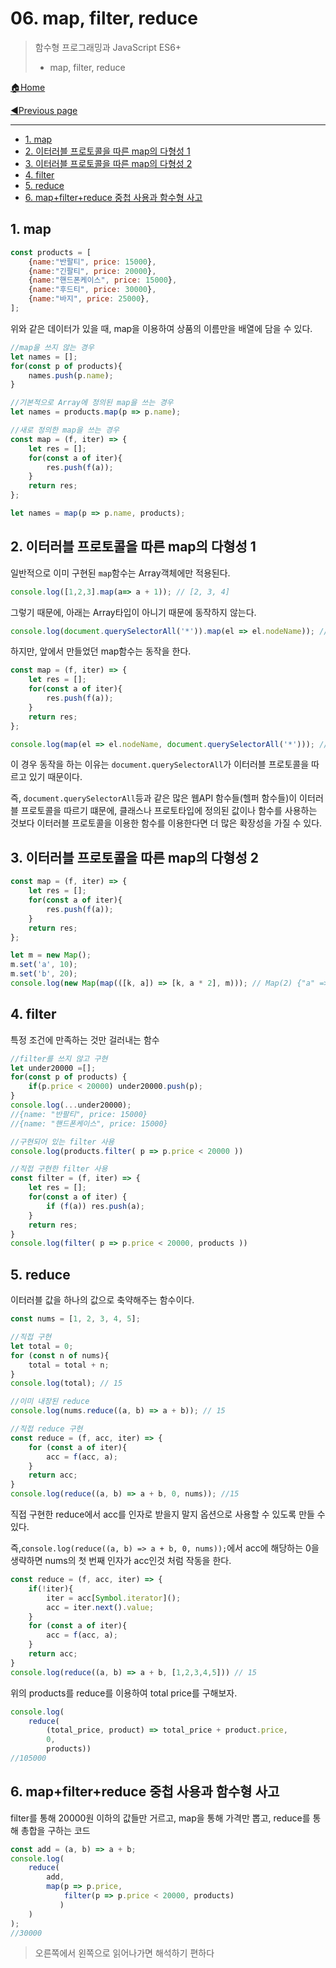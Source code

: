 # 06. map, filter, reduce

> 함수형 프로그래밍과 JavaScript ES6+
>
> - map, filter, reduce

[🏠Home](https://github.com/batboy118/Study_Note)

[◀Previous page ](./README.md)

---

<!-- TOC -->

- [1. map](#1-map)
- [2. 이터러블 프로토콜을 따른 map의 다형성 1](#2-이터러블-프로토콜을-따른-map의-다형성-1)
- [3. 이터러블 프로토콜을 따른 map의 다형성 2](#3-이터러블-프로토콜을-따른-map의-다형성-2)
- [4. filter](#4-filter)
- [5. reduce](#5-reduce)
- [6. map+filter+reduce 중첩 사용과 함수형 사고](#6-mapfilterreduce-중첩-사용과-함수형-사고)

<!-- /TOC -->

## 1. map

```javascript
const products = [
	{name:"반팔티", price: 15000},
	{name:"긴팔티", price: 20000},
	{name:"핸드폰케이스", price: 15000},
	{name:"후드티", price: 30000},
	{name:"바지", price: 25000},
];
```

위와 같은 데이터가 있을 때, map을 이용하여 상품의 이름만을 배열에 담을 수 있다.

```javascript
//map을 쓰지 않는 경우
let names = [];
for(const p of products){
	names.push(p.name);
}

//기본적으로 Array에 정의된 map을 쓰는 경우
let names = products.map(p => p.name);

//새로 정의한 map을 쓰는 경우
const map = (f, iter) => {
	let res = [];
  	for(const a of iter){
        res.push(f(a));
    }
    return res;
};

let names = map(p => p.name, products);
```

## 2. 이터러블 프로토콜을 따른 map의 다형성 1

일반적으로 이미 구현된 `map`함수는 Array객체에만 적용된다.

```javascript
console.log([1,2,3].map(a=> a + 1)); // [2, 3, 4]
```

그렇기 때문에, 아래는 Array타입이 아니기 때문에 동작하지 않는다.

```javascript
console.log(document.querySelectorAll('*')).map(el => el.nodeName)); // 에러
```

하지만, 앞에서 만들었던 map함수는 동작을 한다.

```javascript
const map = (f, iter) => {
	let res = [];
  	for(const a of iter){
        res.push(f(a));
    }
    return res;
};

console.log(map(el => el.nodeName, document.querySelectorAll('*'))); // 동작
```

이 경우 동작을 하는 이유는 `document.querySelectorAll`가 이터러블 프로토콜을 따르고 있기 때문이다.

즉, `document.querySelectorAll`등과 같은 많은 웹API 함수들(헬퍼 함수들)이 이터러블 프로토콜을 따르기 떄문에, 클래스나 프로토타입에 정의된 값이나 함수를 사용하는 것보다 이터러블 프로토콜을 이용한 함수를 이용한다면 더 많은 확장성을 가질 수 있다.

## 3. 이터러블 프로토콜을 따른 map의 다형성 2

```javascript
const map = (f, iter) => {
	let res = [];
  	for(const a of iter){
        res.push(f(a));
    }
    return res;
};

let m = new Map();
m.set('a', 10);
m.set('b', 20);
console.log(new Map(map(([k, a]) => [k, a * 2], m))); // Map(2) {"a" => 20, "b" => 40}
```

## 4. filter

특정 조건에 만족하는 것만 걸러내는 함수

```javascript
//filter를 쓰지 않고 구현
let under20000 =[];
for(const p of products) {
    if(p.price < 20000) under20000.push(p);
}
console.log(...under20000);
//{name: "반팔티", price: 15000}
//{name: "핸드폰케이스", price: 15000}

//구현되어 있는 filter 사용
console.log(products.filter( p => p.price < 20000 ))

//직접 구현한 filter 사용
const filter = (f, iter) => {
    let res = [];
    for(const a of iter) {
        if (f(a)) res.push(a);
    }
    return res;
}
console.log(filter( p => p.price < 20000, products ))
```

## 5. reduce

이터러블 값을 하나의 값으로 축약해주는 함수이다.

```javascript
const nums = [1, 2, 3, 4, 5];

//직접 구현
let total = 0;
for (const n of nums){
    total = total + n;
}
console.log(total); // 15

//이미 내장된 reduce
console.log(nums.reduce((a, b) => a + b)); // 15

//직접 reduce 구현
const reduce = (f, acc, iter) => {
    for (const a of iter){
        acc = f(acc, a);
    }
    return acc;
}
console.log(reduce((a, b) => a + b, 0, nums)); //15
```

직접 구현한 reduce에서 acc를 인자로 받을지 말지 옵션으로 사용할 수 있도록 만들 수 있다.

즉,`console.log(reduce((a, b) => a + b, 0, nums));`에서 acc에 해당하는 0을 생략하면 nums의 첫 번째 인자가 acc인것 처럼 작동을 한다.

```javascript
const reduce = (f, acc, iter) => {
    if(!iter){
        iter = acc[Symbol.iterator]();
        acc = iter.next().value;
    }
    for (const a of iter){
        acc = f(acc, a);
    }
    return acc;
}
console.log(reduce((a, b) => a + b, [1,2,3,4,5])) // 15
```

위의 products를 reduce를 이용하여 total price를 구해보자.

```javascript
console.log(
	reduce(
		(total_price, product) => total_price + product.price,
		0,
		products))
//105000
```

## 6. map+filter+reduce 중첩 사용과 함수형 사고

filter를 통해 20000원 이하의 값들만 거르고, map을 통해 가격만 뽑고,  reduce를 통해 총합을 구하는 코드

```javascript
const add = (a, b) => a + b;
console.log(
    reduce(
        add,
        map(p => p.price,
            filter(p => p.price < 20000, products)
           )
    )
);
//30000
```

> 오른쪽에서 왼쪽으로 읽어나가면 해석하기 편하다

